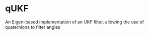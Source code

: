 qUKF
====

An Eigen-based implementation of an UKF filter, allowing the use of quaternions to filter angles
